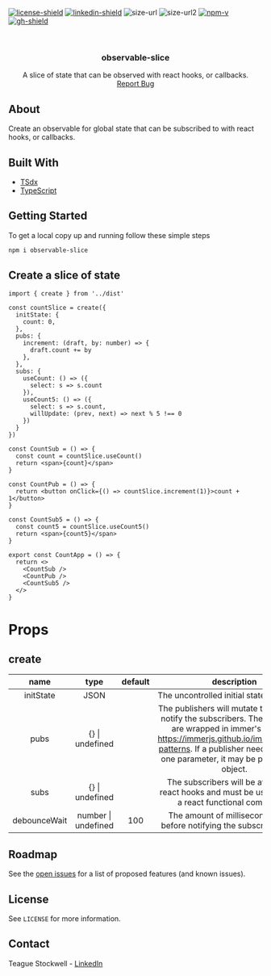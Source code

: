 [![license-shield]][license-url] [![linkedin-shield]][linkedin-url] ![size-url] ![size-url2] [![npm-v]][npm-url] [![gh-shield]][gh-url]

[license-shield]: https://img.shields.io/github/license/teaguestockwell/observable-slice.svg

[license-url]: https://github.com/teaguestockwell/observable-slice/blob/master/LICENSE

[linkedin-shield]: https://img.shields.io/badge/-LinkedIn-black.svg?logo=linkedin&colorB=555

[linkedin-url]: https://www.linkedin.com/in/teague-stockwell/

[size-url]: https://img.shields.io/bundlephobia/minzip/observable-slice

[size-url2]: https://img.shields.io/bundlephobia/min/observable-slice

[npm-v]: https://img.shields.io/npm/v/observable-slice

[npm-url]: https://www.npmjs.com/package/observable-slice

[gh-shield]: https://img.shields.io/badge/-GitHub-black.svg?logo=github&colorB=555

[gh-url]: https://github.com/teaguestockwell/observable-slice

<!-- PROJECT LOGO -->
<br />
<p align="center">
  <a href="https://github.com/teaguestockwell/observable-slice">
  </a>

  <h3 align="center">observable-slice</h3>

  <p align="center">
    A slice of state that can be observed with react hooks, or callbacks.
    <br />
    <a href="https://github.com/teaguestockwell/observable-slice/issues">Report Bug</a>
  </p>
</p>

## About
Create an observable for global state that can be subscribed to with react hooks, or callbacks.

## Built With

- [TSdx](https://github.com/formium/tsdx)
- [TypeScript](https://www.typescriptlang.org)

## Getting Started

To get a local copy up and running follow these simple steps


```sh
npm i observable-slice
```

## Create a slice of state
```tsx
import { create } from '../dist'

const countSlice = create({
  initState: {
    count: 0,
  },
  pubs: {
    increment: (draft, by: number) => {
      draft.count += by
    },
  },
  subs: {
    useCount: () => ({
      select: s => s.count
    }),
    useCount5: () => ({
      select: s => s.count,
      willUpdate: (prev, next) => next % 5 !== 0
    })
  }
})

const CountSub = () => {
  const count = countSlice.useCount()
  return <span>{count}</span>
}

const CountPub = () => {
  return <button onClick={() => countSlice.increment(1)}>count + 1</button>
}

const CountSub5 = () => {
  const count5 = countSlice.useCount5()
  return <span>{count5}</span>
}

export const CountApp = () => {
  return <>
    <CountSub />
    <CountPub />
    <CountSub5 />
  </>
}
```

# Props
## create
|      name      |                 type                              | default |                           description                                                                                                                                                                                                       |
|:--------------:|:-------------------------------------------------:|:-------:|:-------------------------------------------------------------------------------------------------------------------------------------------------------------------------------------------------------------------------------------------:|
| initState      | JSON                                              |         | The uncontrolled initial state of the slice.                                                                                                                                                                                                |
| pubs           | {} \| undefined                                   |         | The publishers will mutate the slice then notify the subscribers. These reducers are wrapped in immer's produce: https://immerjs.github.io/immer/update-patterns. If a publisher needs more than one parameter, it may be passed as an object.|
| subs           | {} \| undefined                                   |         | The subscribers will be available as react hooks and must be used inside of a react functional component.                                                                                                                                   |
| debounceWait   | number \| undefined                               | 100     | The amount of milliseconds to wait before notifying the subscribers again.                                                                                                                                                                  |

## Roadmap

See the [open issues](https://github.com/tsappdevelopment/observable-slice/issues) for a list of proposed features (and known issues).

## License

See `LICENSE` for more information.

## Contact

Teague Stockwell - [LinkedIn](https://www.linkedin.com/in/teague-stockwell)